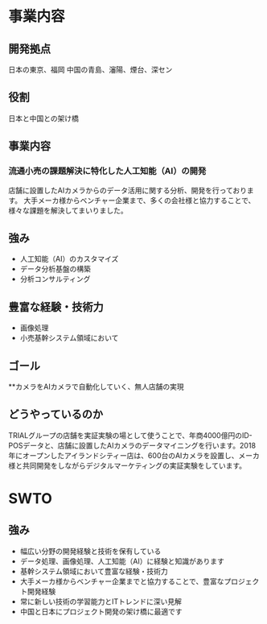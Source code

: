 
# 事業内容
## 開発拠点
日本の東京、福岡
中国の青島、瀋陽、煙台、深セン
## 役割
日本と中国との架け橋
## 事業内容 　
### 流通小売の課題解決に特化した人工知能（AI）の開発
店舗に設置したAIカメラからのデータ活用に関する分析、開発を行っております。
大手メーカ様からベンチャー企業まで、多くの会社様と協力することで、様々な課題を解決してまいりました。
## 強み
 * 人工知能（AI）のカスタマイズ
 * データ分析基盤の構築
 * 分析コンサルティング
## 豊富な経験・技術力
 - 画像処理
 - 小売基幹システム領域において
## ゴール
 **カメラをAIカメラで自動化していく、無人店舗の実現
## どうやっているのか  
TRIALグループの店舗を実証実験の場として使うことで、年商4000億円のID-POSデータと、店舗に設置したAIカメラのデータマイニングを行います。2018年にオープンしたアイランドシティー店は、600台のAIカメラを設置し、メーカ様と共同開発をしながらデジタルマーケティングの実証実験をしています。

# SWTO
## 強み
* 幅広い分野の開発経験と技術を保有している
* データ処理、画像処理、人工知能（AI）に経験と知識があります
* 基幹システム領域において豊富な経験・技術力
* 大手メーカ様からベンチャー企業までと協力することで、豊富なプロジェクト開発経験
* 常に新しい技術の学習能力とITトレンドに深い見解
* 中国と日本にプロジェクト開発の架け橋に最適です
